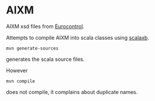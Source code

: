 AIXM
====

AIXM xsd files from [Eurocontrol](http://www.aixm.aero/public/subsite_homepage/homepage.html).

Attempts to compile AIXM into scala classes using [scalaxb](http://scalaxb.org/).

    mvn generate-sources

generates the scala source files.
 
However 
 
    mvn compile 
    
does not compile, it complains about duplicate names.
 